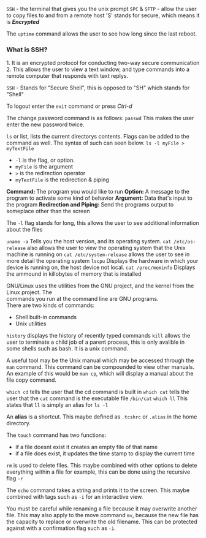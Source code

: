 `SSH` - the terminal that gives you the unix prompt
`SPC` & `SFTP` - allow the user to copy files to and from a remote host
'S' stands for secure, which means it is <b><i>Encrypted</i></b>

The `uptime` command allows the user to see how long since the last reboot. 

<h3>What is SSH?</h3>
1. It is an encrypted protocol for conducting two-way secure communication
2. This allows the user to view a text window, and type commands into a remote computer that responds with text replys.

`SSH` - Stands for "Secure Shell", this is opposed to "SH" which stands for "Shell" 

To logout enter the `exit` command or press <i>Ctrl-d</i>

The change password command is as follows:
`passwd`
This makes the user enter the new password twice.

`ls` or list, lists the current directorys contents. Flags can be added to the command as well. The syntax of such can seen below.
`ls -l myFile > myTextFile`
- `-l` is the flag, or option.
- `myFile` is the argument
- `>` is the redirection operator
- `myTextFile` is the redirection & piping

<strong>Command: </strong>The program you would like to run
<strong>Option: </strong>A message to the program to activate some kind of behavior
<strong>Argument: </strong>Data that's input to the program
<strong>Redirection and Piping: </strong>Send the programs output to someplace other than the screen

The `-l` flag stands for long, this allows the user to see additional information about the files

`uname -a` Tells you the host version, and its operating system.
`cat /etc/os-release` also allows the user to view the operating system that the Unix machine is running on
`cat /etc/system-release` allows the user to see in more detail the operating system
`lscpu` Displays the hardware in which your device is running on, the host device not local.
`cat /proc/meminfo` Displays the ammound in killobytes of memory that is installed

GNU/Linux uses the utilities from the GNU project, and the kernel from the Linux project. The  
commands you run at the command line are GNU programs.  
There are two kinds of commands:  
- Shell built-in commands  
- Unix utilities

`history` displays the history of recently typed commands
`kill` allows the user to terminate a child job of a parent process, this is only avalible in some shells such as bash. It is a unix command.

A useful tool may be the Unix manual which may be accessed through the `man` command. This command can be compounded to view other manuals. An example of this would be `man cp`, which will display a manual about the file copy command.

`which cd` tells the user that the cd command is built in
`which cat` tells the user that the `cat` command is the executable file `/bin/cat`
`which ll` This states that `ll` is simply an alias for `ls -l`

An <strong>alias</strong> is a shortcut. This maybe defined as `.tcshrc` or `.alias` in the home directory.

The `touch` command has two functions:
- if a file doesnt exist it creates an empty file of that name
- if a file does exist, it updates the time stamp to display the current time

`rm` is used to delete files. This maybe combined with other options to delete everything within a file for example, this can be done using the recursive flag `-r` 

The `echo` command takes a string and prints it to the screen. This maybe combined with tags such as `-i` for an interactive view.

You must be careful while renaming a file because it may overwrite another file. This may also apply to the move command `mv`, because the new file has the capacity to replace or overwrite the old filename. This can be protected against with a confirmation flag such as `-i`.


